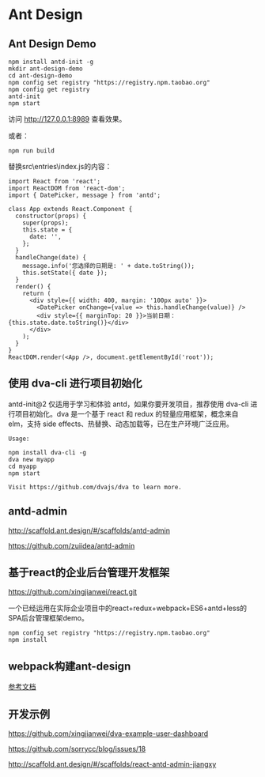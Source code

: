 # Ant Design

## Ant Design Demo
```
npm install antd-init -g
mkdir ant-design-demo
cd ant-design-demo
npm config set registry "https://registry.npm.taobao.org"
npm config get registry
antd-init
npm start 
```

访问 http://127.0.0.1:8989 查看效果。

或者：

```
npm run build
```

替换src\entries\index.js的内容：

```
import React from 'react';  
import ReactDOM from 'react-dom';  
import { DatePicker, message } from 'antd';  
  
class App extends React.Component {  
  constructor(props) {  
    super(props);  
    this.state = {  
      date: '',  
    };  
  }  
  handleChange(date) {  
    message.info('您选择的日期是: ' + date.toString());  
    this.setState({ date });  
  }  
  render() {  
    return (  
      <div style={{ width: 400, margin: '100px auto' }}>  
        <DatePicker onChange={value => this.handleChange(value)} />  
        <div style={{ marginTop: 20 }}>当前日期：{this.state.date.toString()}</div>  
      </div>  
    );  
  }  
}  
ReactDOM.render(<App />, document.getElementById('root'));  
```

## 使用 dva-cli 进行项目初始化

antd-init@2 仅适用于学习和体验 antd，如果你要开发项目，推荐使用 dva-cli 进行项目初始化。dva 是一个基于 react 和 redux 的轻量应用框架，概念来自 elm，支持 side effects、热替换、动态加载等，已在生产环境广泛应用。
```
Usage:

npm install dva-cli -g
dva new myapp
cd myapp
npm start

Visit https://github.com/dvajs/dva to learn more.
```

## antd-admin

http://scaffold.ant.design/#/scaffolds/antd-admin

https://github.com/zuiidea/antd-admin


## 基于react的企业后台管理开发框架

https://github.com/xingjianwei/react.git

一个已经运用在实际企业项目中的react+redux+webpack+ES6+antd+less的SPA后台管理框架demo。

```
npm config set registry "https://registry.npm.taobao.org"
npm install
```

## webpack构建ant-design

[参考文档](http://www.cnblogs.com/huangguojin/articles/6702873.html)

## 开发示例
https://github.com/xingjianwei/dva-example-user-dashboard

https://github.com/sorrycc/blog/issues/18

http://scaffold.ant.design/#/scaffolds/react-antd-admin-jiangxy

